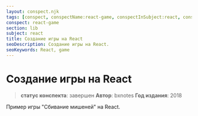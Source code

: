 ```yaml
---
layout: conspect.njk
tags: [conspect, conspectName:react-game, conspectInSubject:react, conspectInSection:lib]
conspect: react-game
section: lib
subject: react
title: Создание игры на React
seoDescription: Создание игры на React.
seoKeywords: React, game
---
```

# Создание игры на React

> **статус конспекта**: завершен
> **Автор**: bxnotes
> **Год издания**: 2018

Пример игры "Сбивание мишеней" на React.